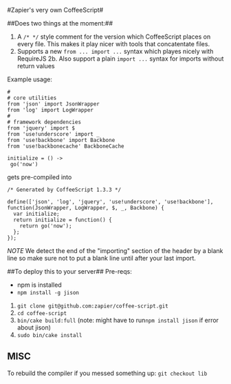 #Zapier's very own CoffeeScript#

##Does two things at the moment:##

1. A ```/* */``` style comment for the version which CoffeeScript places on every file. This makes it play nicer with tools that concatentate files.
2. Supports a new ```from ... import ...``` syntax which playes nicely with RequireJS
2b. Also support a plain ```import ...``` syntax for imports without return values

Example usage:

```
#
# core utilities
from 'json' import JsonWrapper
from 'log' import LogWrapper
#
# framework dependencies 
from 'jquery' import $
from 'use!underscore' import _  
from 'use!backbone' import Backbone
from 'use!backbonecache' BackboneCache

initialize = () ->
 go('now')
```

gets pre-compiled into

```
/* Generated by CoffeeScript 1.3.3 */

define(['json', 'log', 'jquery', 'use!underscore', 'use!backbone'], function(JsonWrapper, LogWrapper, $, _, Backbone) {
  var initialize;
  return initialize = function() {
    return go('now');
  };
});

```

*NOTE*
We detect the end of the "importing" section of the header by a blank line so make sure not to put a blank line until after your last import.

##To deploy this to your server##
Pre-reqs:
* npm is installed
* `npm install -g jison`

1. `git clone git@github.com:zapier/coffee-script.git`
2. `cd coffee-script`
3. `bin/cake build:full` (note: might have to run`npm install jison` if error about jison)
4. `sudo bin/cake install`

## MISC ##
To rebuild the compiler if you messed something up: ```git checkout lib```
